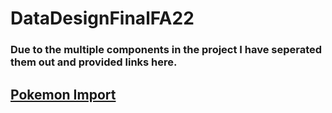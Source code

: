 # DataDesignFinalFA22

### Due to the multiple components in the project I have seperated them out and provided links here.


## [Pokemon Import](https://github.com/mcdonaldduncan/PokemonImport)

